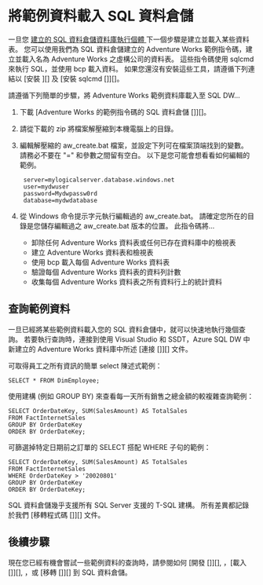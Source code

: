 <properties
   pageTitle="將範例資料載入 SQL 資料倉儲 | Microsoft Azure"
   description="將範例資料載入 SQL 資料倉儲"
   services="sql-data-warehouse"
   documentationCenter="NA"
   authors="lodipalm"
   manager="barbkess"
   editor=""/>

<tags
   ms.service="sql-data-warehouse"
   ms.devlang="NA"
   ms.topic="article"
   ms.tgt_pltfrm="NA"
   ms.workload="data-services"
   ms.date="11/02/2015"
   ms.author="lodipalm;barbkess"/>


# 將範例資料載入 SQL 資料倉儲

一旦您 [建立的 SQL 資料倉儲資料庫執行個體 ][create a sql data warehouse database instance] 下一個步驟是建立並載入某些資料表。 您可以使用我們為 SQL 資料倉儲建立的 Adventure Works 範例指令碼，建立並載入名為 Adventure Works 之虛構公司的資料表。 這些指令碼使用 sqlcmd 來執行 SQL，並使用 bcp 載入資料。 如果您還沒有安裝這些工具，請遵循下列連結以 [安裝 ][] 及 [安裝 sqlcmd []][]。

請遵循下列簡單的步驟，將 Adventure Works 範例資料庫載入至 SQL DW...

1. 下載 [Adventure Works 的範例指令碼的 SQL 資料倉儲 []][]。

2. 請從下載的 zip 將檔案解壓縮到本機電腦上的目錄。

3. 編輯解壓縮的 aw_create.bat 檔案，並設定下列可在檔案頂端找到的變數。 請務必不要在 "=" 和參數之間留有空白。 以下是您可能會想看看如何編輯的範例。

        server=mylogicalserver.database.windows.net
        user=mydwuser
        password=Mydwpassw0rd
        database=mydwdatabase

4. 從 Windows 命令提示字元執行編輯過的 aw_create.bat。 請確定您所在的目錄是您儲存編輯過之 aw_create.bat 版本的位置。
此指令碼將...
    * 卸除任何 Adventure Works 資料表或任何已存在資料庫中的檢視表
    * 建立 Adventure Works 資料表和檢視表
    * 使用 bcp 載入每個 Adventure Works 資料表
    * 驗證每個 Adventure Works 資料表的資料列計數
    * 收集每個 Adventure Works 資料表之所有資料行上的統計資料


## 查詢範例資料

一旦已經將某些範例資料載入您的 SQL 資料倉儲中，就可以快速地執行幾個查詢。 若要執行查詢時，連接到使用 Visual Studio 和 SSDT，Azure SQL DW 中新建立的 Adventure Works 資料庫中所述 [連接 []][] 文件。

可取得員工之所有資訊的簡單 select 陳述式範例：

    SELECT * FROM DimEmployee;

使用建構 (例如 GROUP BY) 來查看每一天所有銷售之總金額的較複雜查詢範例：

    SELECT OrderDateKey, SUM(SalesAmount) AS TotalSales
    FROM FactInternetSales
    GROUP BY OrderDateKey
    ORDER BY OrderDateKey;

可篩選掉特定日期前之訂單的 SELECT 搭配 WHERE 子句的範例：

    SELECT OrderDateKey, SUM(SalesAmount) AS TotalSales
    FROM FactInternetSales
    WHERE OrderDateKey > '20020801'
    GROUP BY OrderDateKey
    ORDER BY OrderDateKey;

SQL 資料倉儲幾乎支援所有 SQL Server 支援的 T-SQL 建構。 所有差異都記錄於我們 [移轉程式碼 []][] 文件。

## 後續步驟

現在您已經有機會嘗試一些範例資料的查詢時，請參閱如何 [開發 []][], ，[載入 []][], ，或 [移轉 []][] 到 SQL 資料倉儲。






[migrate]: ./sql-data-warehouse-overview-migrate.md 
[develop]: ./sql-data-warehouse-overview-develop.md 
[load]: ./sql-data-warehouse-overview-load.md 
[connect]: ./sql-data-warehouse-get-started-connect.md 
[migrate code]: ./sql-data-warehouse-migrate-code.md 
[create a sql data warehouse database instance]: ./sql-data-warehouse-get-started-provision.md 
[install bcp]: ./sql-data-warehouse-load-with-bcp.md 
[install sqlcmd]: ./sql-data-warehouse-get-started-connect-query-sqlcmd.md 
[adventure works sample scripts for sql data warehouse]: https://migrhoststorage.blob.core.windows.net/sqldwsample/AdventureWorksSQLDW2012.zip 

